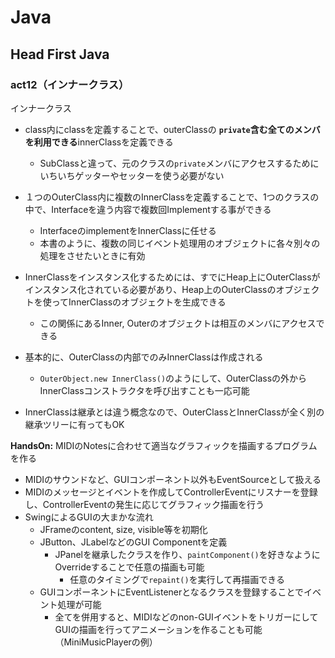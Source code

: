 # Java
## Head First Java
### act12（インナークラス）
インナークラス  
- class内にclassを定義することで、outerClassの **`private`含む全てのメンバを利用できる**innerClassを定義できる
  - SubClassと違って、元のクラスの`private`メンバにアクセスするためにいちいちゲッターやセッターを使う必要がない
- １つのOuterClass内に複数のInnerClassを定義することで、1つのクラスの中で、Interfaceを違う内容で複数回Implementする事ができる
  - InterfaceのimplementをInnerClassに任せる
  - 本書のように、複数の同じイベント処理用のオブジェクトに各々別々の処理をさせたいときに有効
  
- InnerClassをインスタンス化するためには、すでにHeap上にOuterClassがインスタンス化されている必要があり、Heap上のOuterClassのオブジェクトを使ってInnerClassのオブジェクトを生成できる
  - この関係にあるInner, Outerのオブジェクトは相互のメンバにアクセスできる
- 基本的に、OuterClassの内部でのみInnerClassは作成される
  - `OuterObject.new InnerClass()`のようにして、OuterClassの外からInnerClassコンストラクタを呼び出すことも一応可能
- InnerClassは継承とは違う概念なので、OuterClassとInnerClassが全く別の継承ツリーに有ってもOK  

**HandsOn:** MIDIのNotesに合わせて適当なグラフィックを描画するプログラムを作る
- MIDIのサウンドなど、GUIコンポーネント以外もEventSourceとして扱える
- MIDIのメッセージとイベントを作成してControllerEventにリスナーを登録し、ControllerEventの発生に応じてグラフィック描画を行う  
- SwingによるGUIの大まかな流れ
  - JFrameのcontent, size, visible等を初期化
  - JButton、JLabelなどのGUI Componentを定義
    - JPanelを継承したクラスを作り、`paintComponent()`を好きなようにOverrideすることで任意の描画も可能
      - 任意のタイミングで`repaint()`を実行して再描画できる
  - GUIコンポーネントにEventListenerとなるクラスを登録することでイベント処理が可能
    - 全てを併用すると、MIDIなどのnon-GUIイベントをトリガーにしてGUIの描画を行ってアニメーションを作ることも可能（MiniMusicPlayerの例）
